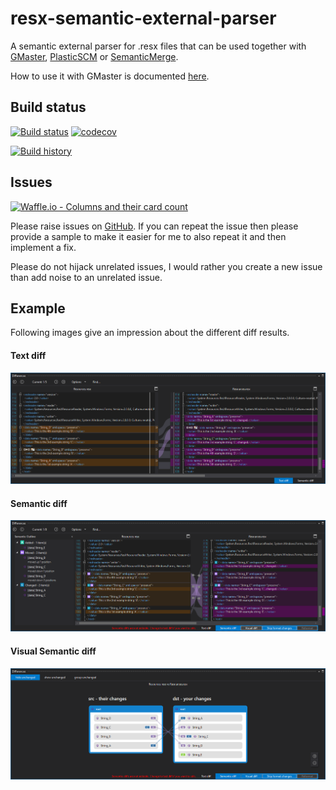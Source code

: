 # resx-semantic-external-parser
A semantic external parser for .resx files that can be used together with [GMaster](https://gmaster.io), [PlasticSCM](https://www.plasticscm.com) or [SemanticMerge](https://semanticmerge.com/).

How to use it with GMaster is documented [here](http://blog.gmaster.io/2018/03/using-external-parsers-with-gmaster.html).

## Build status
[![Build status](https://ci.appveyor.com/api/projects/status/536b0rx4mp3d838b/branch/master?svg=true)](https://ci.appveyor.com/project/RalfKoban/resx-semantic-external-parser/branch/master)
[![codecov](https://codecov.io/gh/RalfKoban/resx-semantic-external-parser/branch/master/graph/badge.svg)](https://codecov.io/gh/RalfKoban/resx-semantic-external-parser)

[![Build history](https://buildstats.info/appveyor/chart/RalfKoban/resx-semantic-external-parser)](https://ci.appveyor.com/project/RalfKoban/resx-semantic-external-parser/history)

## Issues
[![Waffle.io - Columns and their card count](https://badge.waffle.io/RalfKoban/resx-semantic-external-parser.svg?columns=all)](https://waffle.io/RalfKoban/resx-semantic-external-parser)

Please raise issues on [GitHub](https://github.com/RalfKoban/resx-semantic-external-parser/issues).
If you can repeat the issue then please provide a sample to make it easier for me to also repeat it and then implement a fix.

Please do not hijack unrelated issues, I would rather you create a new issue than add noise to an unrelated issue.

## Example
Following images give an impression about the different diff results.

#### Text diff
![TextDiff](Screenshots/ResX_TextDiff.png)

#### Semantic diff
![SemanticDiff](Screenshots/ResX_SemanticDiff.png)

#### Visual Semantic diff
![SemanticDiff](Screenshots/ResX_VisualDiff.png)
